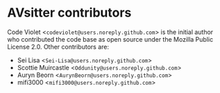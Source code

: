 # AVsitter contributors

Code Violet <`codeviolet@users.noreply.github.com`> is the initial author who contributed the code base as open source under the Mozilla Public License 2.0. Other contributors are:

- Sei Lisa <`Sei-Lisa@users.noreply.github.com`>
- Scottie Muircastle <`Oddunity@users.noreply.github.com`>
- Auryn Beorn <`AurynBeorn@users.noreply.github.com`>
- mifi3000 <`mifi3000@users.noreply.github.com`>
